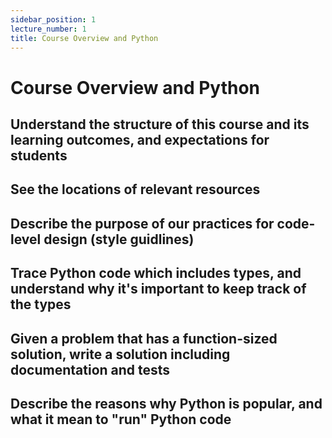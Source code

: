 ```yaml
---
sidebar_position: 1
lecture_number: 1
title: Course Overview and Python
---
```


# Course Overview and Python

## Understand the structure of this course and its learning outcomes, and expectations for students

## See the locations of relevant resources

## Describe the purpose of our practices for code-level design (style guidlines)

## Trace Python code which includes types, and understand why it's important to keep track of the types

## Given a problem that has a function-sized solution, write a solution including documentation and tests

## Describe the reasons why Python is popular, and what it mean to "run" Python code